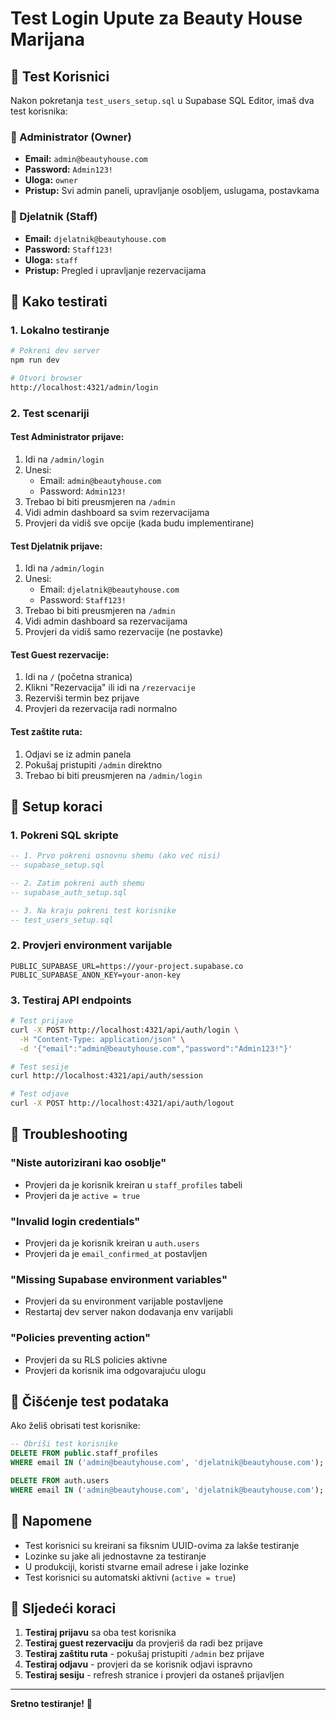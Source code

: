 # Test Login Upute za Beauty House Marijana

## 🧪 Test Korisnici

Nakon pokretanja `test_users_setup.sql` u Supabase SQL Editor, imaš dva test korisnika:

### 👑 Administrator (Owner)
- **Email:** `admin@beautyhouse.com`
- **Password:** `Admin123!`
- **Uloga:** `owner`
- **Pristup:** Svi admin paneli, upravljanje osobljem, uslugama, postavkama

### 👤 Djelatnik (Staff)
- **Email:** `djelatnik@beautyhouse.com`
- **Password:** `Staff123!`
- **Uloga:** `staff`
- **Pristup:** Pregled i upravljanje rezervacijama

## 🚀 Kako testirati

### 1. Lokalno testiranje

```bash
# Pokreni dev server
npm run dev

# Otvori browser
http://localhost:4321/admin/login
```

### 2. Test scenariji

#### Test Administrator prijave:
1. Idi na `/admin/login`
2. Unesi:
   - Email: `admin@beautyhouse.com`
   - Password: `Admin123!`
3. Trebao bi biti preusmjeren na `/admin`
4. Vidi admin dashboard sa svim rezervacijama
5. Provjeri da vidiš sve opcije (kada budu implementirane)

#### Test Djelatnik prijave:
1. Idi na `/admin/login`
2. Unesi:
   - Email: `djelatnik@beautyhouse.com`
   - Password: `Staff123!`
3. Trebao bi biti preusmjeren na `/admin`
4. Vidi admin dashboard sa rezervacijama
5. Provjeri da vidiš samo rezervacije (ne postavke)

#### Test Guest rezervacije:
1. Idi na `/` (početna stranica)
2. Klikni "Rezervacija" ili idi na `/rezervacije`
3. Rezerviši termin bez prijave
4. Provjeri da rezervacija radi normalno

#### Test zaštite ruta:
1. Odjavi se iz admin panela
2. Pokušaj pristupiti `/admin` direktno
3. Trebao bi biti preusmjeren na `/admin/login`

## 🔧 Setup koraci

### 1. Pokreni SQL skripte

```sql
-- 1. Prvo pokreni osnovnu shemu (ako već nisi)
-- supabase_setup.sql

-- 2. Zatim pokreni auth shemu
-- supabase_auth_setup.sql

-- 3. Na kraju pokreni test korisnike
-- test_users_setup.sql
```

### 2. Provjeri environment varijable

```env
PUBLIC_SUPABASE_URL=https://your-project.supabase.co
PUBLIC_SUPABASE_ANON_KEY=your-anon-key
```

### 3. Testiraj API endpoints

```bash
# Test prijave
curl -X POST http://localhost:4321/api/auth/login \
  -H "Content-Type: application/json" \
  -d '{"email":"admin@beautyhouse.com","password":"Admin123!"}'

# Test sesije
curl http://localhost:4321/api/auth/session

# Test odjave
curl -X POST http://localhost:4321/api/auth/logout
```

## 🐛 Troubleshooting

### "Niste autorizirani kao osoblje"
- Provjeri da je korisnik kreiran u `staff_profiles` tabeli
- Provjeri da je `active = true`

### "Invalid login credentials"
- Provjeri da je korisnik kreiran u `auth.users`
- Provjeri da je `email_confirmed_at` postavljen

### "Missing Supabase environment variables"
- Provjeri da su environment varijable postavljene
- Restartaj dev server nakon dodavanja env varijabli

### "Policies preventing action"
- Provjeri da su RLS policies aktivne
- Provjeri da korisnik ima odgovarajuću ulogu

## 🧹 Čišćenje test podataka

Ako želiš obrisati test korisnike:

```sql
-- Obriši test korisnike
DELETE FROM public.staff_profiles 
WHERE email IN ('admin@beautyhouse.com', 'djelatnik@beautyhouse.com');

DELETE FROM auth.users 
WHERE email IN ('admin@beautyhouse.com', 'djelatnik@beautyhouse.com');
```

## 📝 Napomene

- Test korisnici su kreirani sa fiksnim UUID-ovima za lakše testiranje
- Lozinke su jake ali jednostavne za testiranje
- U produkciji, koristi stvarne email adrese i jake lozinke
- Test korisnici su automatski aktivni (`active = true`)

## 🎯 Sljedeći koraci

1. **Testiraj prijavu** sa oba test korisnika
2. **Testiraj guest rezervaciju** da provjeriš da radi bez prijave
3. **Testiraj zaštitu ruta** - pokušaj pristupiti `/admin` bez prijave
4. **Testiraj odjavu** - provjeri da se korisnik odjavi ispravno
5. **Testiraj sesiju** - refresh stranice i provjeri da ostaneš prijavljen

---

**Sretno testiranje!** 🚀
